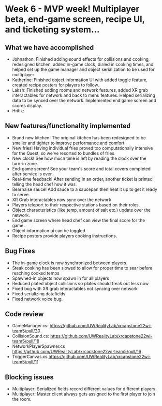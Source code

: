 # Week 6 - MVP week! Multiplayer beta, end-game screen, recipe UI, and ticketing system...

## What we have accomplished

- Johnathon: Finished adding sound effects for collisions and cooking, redesigned kitchen, added in-game clock, dialed in cooking times, and helped set up the game manager and object serialization to be used for multiplayer
- Katherine: Finished object information UI with added toggle feature, created recipe posters for players to follow.
- Laksh: Finished adding rooms and network features, added XR grab interactables for network and back to menu features. Helped serializing data to be synced over the network. Implemented end game screen and scores display.
- Hritik:

## New features/functionality implemented

- Brand new kitchen! The original kitchen has been redesigned to be smaller and tighter to improve performance and comfort
- New fries! Having individual fries proved too computationally intensive for the Quest, so we've resorted to bundles of fries.
- New clock! See how much time is left by reading the clock over the turn-in zone.
- End-game screen! See your team's score and total covers completed after service is over.
- Real-time feedback! After sending in an order, another ticket is printed telling the head chef how it was.
- Bearnaise sauce! Add sauce to a saucepan then heat it up to get it ready to serve.
- XR Grab interactables now sync over the network
- Players teleport to their respective stations based on their roles.
- Object characteristics (like temp, amount of salt etc.) update over the network.
- End game screen where head chef can view the final score for the game.
- Object information ui can be toggled.
- Recipe posters provide players cooking instructions.

## Bug Fixes

- The in-game clock is now synchronized between players
- Steak cooking has been slowed to allow for proper time to sear before reaching cooked temps
- Spawned-in objects now spawn in for all players
- Reduced plated object collisions so plates should freak out less now
- Fixed bug with XR grab interactables not syncing over network
- Fixed serializing datafields
- Fixed network voice bug.

## Code review

- GameManager.cs: https://github.com/UWRealityLab/xrcapstone22wi-team5/pull/20
- CollisionSound.cs: https://github.com/UWRealityLab/xrcapstone22wi-team5/pull/18
- NetworkPlayerSpawner.cs https://github.com/UWRealityLab/xrcapstone22wi-team5/pull/16
- TriggerCanvas.cs https://github.com/UWRealityLab/xrcapstone22wi-team5/pull/11

## Blocking issues
- Multiplayer: Serialized fields record different values for different players.
- Multiplayer: Master client always gets assigned to the first player to join the room.
